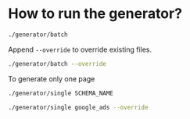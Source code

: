 # How to run the generator?

```bash
./generator/batch
```

Append `--override` to override existing files.

```bash
./generator/batch --override
```

To generate only one page

```bash
./generator/single SCHEMA_NAME
```

```bash
./generator/single google_ads --override
```
